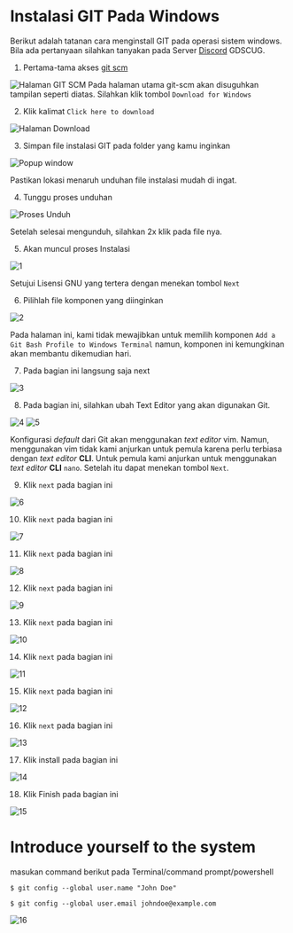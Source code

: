 # Instalasi GIT Pada Windows
Berikut adalah tatanan cara menginstall GIT pada operasi sistem windows.
Bila ada pertanyaan silahkan tanyakan pada Server [Discord](https://discord.gg/y8WMzar4XS) GDSCUG.

1. Pertama-tama akses [git scm](https://git-scm.com/)

![Halaman GIT SCM](asset/Screenshot%202022-12-06%20220646.png)
Pada halaman utama git-scm akan disuguhkan tampilan seperti diatas. Silahkan klik tombol `Download for Windows`

2. Klik kalimat `Click here to download`

![Halaman Download](asset/Screenshot%202022-12-06%20220723.png)

3. Simpan file instalasi GIT pada folder yang kamu inginkan

![Popup window](asset/Screenshot%202022-12-06%20220745.png)

Pastikan lokasi menaruh unduhan file instalasi mudah di ingat.

4. Tunggu proses unduhan

![Proses Unduh](asset/Screenshot%202022-12-06%20220753.png)

Setelah selesai mengunduh, silahkan 2x klik pada file nya.

5. Akan muncul proses Instalasi

![1](asset/Screenshot%202022-12-06%20221920.png)

Setujui Lisensi GNU yang tertera dengan menekan tombol `Next`

6. Pilihlah file komponen yang diinginkan

![2](asset/Screenshot%202022-12-06%20221954.png)

Pada halaman ini, kami tidak mewajibkan untuk memilih komponen `Add a Git Bash Profile to Windows Terminal` 
namun, komponen ini kemungkinan akan membantu dikemudian hari.

7. Pada bagian ini langsung saja next

![3](asset/Screenshot%202022-12-06%20222003.png)

8. Pada bagian ini, silahkan ubah Text Editor yang akan digunakan Git.

![4](asset/Screenshot%202022-12-06%20222013.png)
![5](asset/Screenshot%202022-12-06%20222021.png)

Konfigurasi *default* dari Git akan menggunakan *text editor* vim. 
Namun, menggunakan vim tidak kami anjurkan untuk pemula karena perlu terbiasa dengan *text editor* **CLI**.
Untuk pemula kami anjurkan untuk menggunakan *text editor* **CLI** `nano`.
Setelah itu dapat menekan tombol `Next`.

9. Klik `next` pada bagian ini

![6](asset/Screenshot%202022-12-06%20222031.png)

10. Klik `next` pada bagian ini

![7](asset/Screenshot%202022-12-06%20222039.png)

11. Klik `next` pada bagian ini

![8](asset/Screenshot%202022-12-06%20222047.png)

12. Klik `next` pada bagian ini

![9](asset/Screenshot%202022-12-06%20222102.png)

13. Klik `next` pada bagian ini

![10](asset/Screenshot%202022-12-06%20222156.png)

14. Klik `next` pada bagian ini

![11](asset/Screenshot%202022-12-06%20222205.png)

15. Klik `next` pada bagian ini

![12](asset/Screenshot%202022-12-06%20222212.png)

16. Klik `next` pada bagian ini

![13](asset/Screenshot%202022-12-06%20222220.png)

17. Klik install pada bagian ini

![14](asset/Screenshot%202022-12-06%20222230.png)

18. Klik Finish pada bagian ini

![15](asset/Screenshot%202022-12-06%20222254.png)

# Introduce yourself to the system
masukan command berikut pada Terminal/command prompt/powershell

`$ git config --global user.name "John Doe"`

`$ git config --global user.email johndoe@example.com`

![16](asset/Screenshot%202022-12-06%20232340.png)